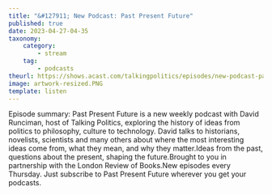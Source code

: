 ```yaml
---
title: "&#127911; New Podcast: Past Present Future"
published: true
date: 2023-04-27-04-35
taxonomy:
    category:
        - stream
    tag:
        - podcasts
theurl: https://shows.acast.com/talkingpolitics/episodes/new-podcast-past-present-future
image: artwork-resized.PNG
template: listen
---
```


Episode summary: Past Present Future is a new weekly podcast with David Runciman, host of Talking Politics, exploring the history of ideas from politics to philosophy, culture to technology. David talks to historians, novelists, scientists and many others about where the most interesting ideas come from, what they mean, and why they matter.Ideas from the past, questions about the present, shaping the future.Brought to you in partnership with the London Review of Books.New episodes every Thursday. Just subscribe to Past Present Future wherever you get your podcasts.

